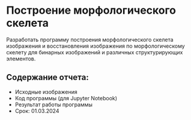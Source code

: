 # Построение морфологического скелета
Разработать программу построения морфологического скелета изображения и восстановления изображения по морфологическому скелету для бинарных изображений и различных структурирующих элементов.

## Содержание отчета:  
 * Исходные изображения  
 * Код программы (для Jupyter Notebook)  
 * Результат работы программы  
 * Срок: 01.03.2024  